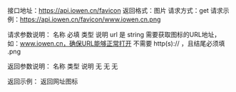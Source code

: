 接口地址：https://api.iowen.cn/favicon
返回格式：图片
请求方式：get
请求示例：https://api.iowen.cn/favicon/www.iowen.cn.png

请求参数说明：
名称	必填	类型	说明
url	    是	    string	需要获取图标的URL地址，如：www.iowen.cn，确保URL能够正常打开
不需要 http(s):// ，且结尾必须填 .png

返回参数说明：
名称	类型	说明
无	    无	    无

返回示例：
返回网址图标